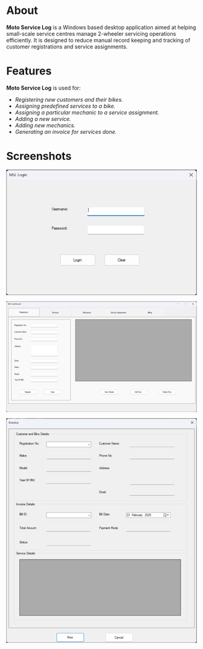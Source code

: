 # About

**Moto Service Log** is a Windows based desktop application aimed at helping small-scale service centres manage 2-wheeler servicing operations efficiently.
It is designed to reduce manual record keeping and tracking of customer registrations and service assignments.

# Features

**Moto Service Log** is used for:

- *Registering new customers and their bikes.*
- *Assigning predefined services to a bike.*
- *Assigning a particular mechanic to a service assignment.*
- *Adding a new service.*
- *Adding new mechanics.*
- *Generating an invoice for services done.*

# Screenshots

<p align="center">
  <img src="/MSL Screenshots/MSL 01.png"/>
</p>

<p align="center">
  <img src="/MSL Screenshots/MSL 02.png"/>
</p>

<p align="center">
  <img src="/MSL Screenshots/MSL 03.png"/>
</p>
